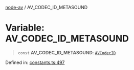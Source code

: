 [node-av](../globals.md) / AV\_CODEC\_ID\_METASOUND

# Variable: AV\_CODEC\_ID\_METASOUND

> `const` **AV\_CODEC\_ID\_METASOUND**: [`AVCodecID`](../type-aliases/AVCodecID.md)

Defined in: [constants.ts:497](https://github.com/seydx/av/blob/f8631fc881b394300b1479f511d55cf1c370a87f/src/constants/constants.ts#L497)
